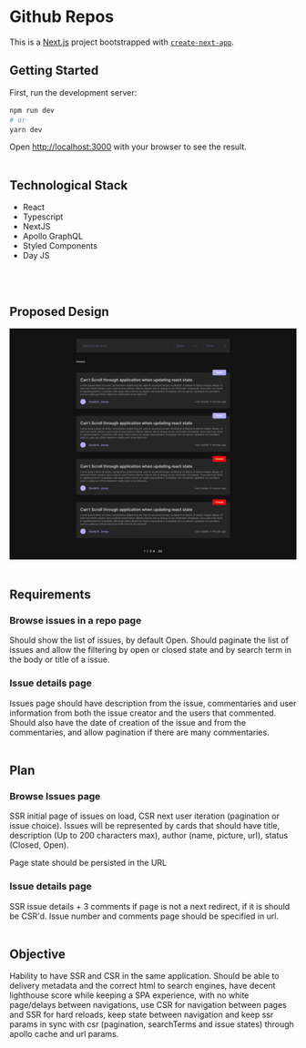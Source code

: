 # Github Repos

This is a [Next.js](https://nextjs.org/) project bootstrapped with [`create-next-app`](https://github.com/vercel/next.js/tree/canary/packages/create-next-app).

## Getting Started

First, run the development server:

```bash
npm run dev
# or
yarn dev
```

Open [http://localhost:3000](http://localhost:3000) with your browser to see the result.
<br />
<br />

## Technological Stack

- React
- Typescript
- NextJS
- Apollo GraphQL
- Styled Components
- Day JS
<br />
<br />

## Proposed Design

![Alt text](design-examples.png)
<br />
<br />
## Requirements

### Browse issues in a repo page

Should show the list of issues, by default Open. Should paginate the list of issues and allow the filtering by open or closed state and by search term in the body or title of a issue.
### Issue details page

Issues page should have description from the issue, commentaries and user information from both the issue creator and the users that commented. Should also have the date of creation of the issue and from the commentaries, and allow pagination if there are many commentaries.
<br />
<br />

## Plan

### Browse Issues page

SSR initial page of issues on load, CSR next user iteration (pagination or issue choice).
Issues will be represented by cards that should have title, description (Up to 200 characters max), author (name, picture, url), status (Closed, Open).

Page state should be persisted in the URL
### Issue details page

SSR issue details + 3 comments if page is not a next redirect, if it is should be CSR'd. Issue number and comments page should be specified in url.
<br />
<br />
## Objective

Hability to have SSR and CSR in the same application. Should be able to delivery metadata and the correct html to search engines, have decent lighthouse score while keeping a SPA experience, with no white page/delays between navigations, use CSR for navigation between pages and SSR for hard reloads, keep state between navigation and keep ssr params in sync with csr (pagination, searchTerms and issue states) through apollo cache and url params.
